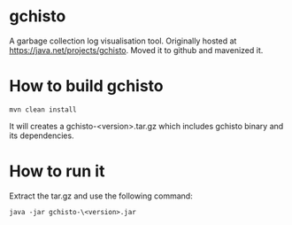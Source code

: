 # gchisto
A garbage collection log visualisation tool. Originally hosted at https://java.net/projects/gchisto.  Moved it to github and mavenized it.


# How to build gchisto
    mvn clean install

It will creates a gchisto-\<version>.tar.gz which includes gchisto binary and its dependencies.

# How to run it
Extract the tar.gz and use the following command:

    java -jar gchisto-\<version>.jar
